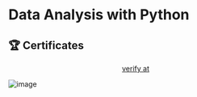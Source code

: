 # Data Analysis with Python





## 🏆 Certificates 


<p align="middle">
  <a href="https://www.coursera.org/account/accomplishments/verify/0VZCG093F5HI" target="_blank">
    verify at
  </a>

![image](https://github.com/user-attachments/assets/0153fad7-7d98-40d5-b1d9-f279aeeafe0e)


</p>
